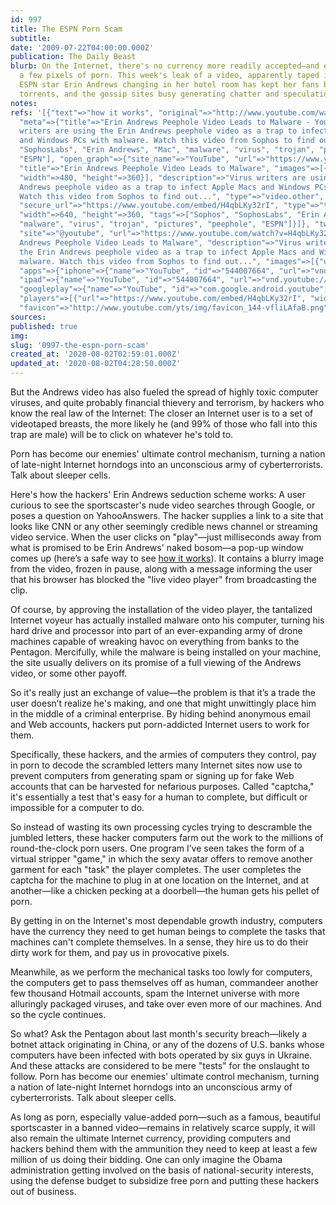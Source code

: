 ```yaml
---
id: 997
title: The ESPN Porn Scam
subtitle: 
date: '2009-07-22T04:00:00.000Z'
publication: The Daily Beast
blurb: On the Internet, there's no currency more readily accepted—and exploitable—than
  a few pixels of porn. This week's leak of a video, apparently taped illegally, of
  ESPN star Erin Andrews changing in her hotel room has kept her fans busy downloading
  torrents, and the gossip sites busy generating chatter and speculation.
notes: 
refs: '[{"text"=>"how it works", "original"=>"http://www.youtube.com/watch?v=H4qbLKy32rIIt",
  "meta"=>{"title"=>"Erin Andrews Peephole Video Leads to Malware - YouTube", "description"=>"Virus
  writers are using the Erin Andrews peephole video as a trap to infect Apple Macs
  and Windows PCs with malware. Watch this video from Sophos to find out...", "keywords"=>["Sophos",
  "SophosLabs", "Erin Andrews", "Mac", "malware", "virus", "trojan", "pictures", "peephole",
  "ESPN"], "open_graph"=>{"site_name"=>"YouTube", "url"=>"https://www.youtube.com/watch?v=H4qbLKy32rI",
  "title"=>"Erin Andrews Peephole Video Leads to Malware", "images"=>[{"url"=>"https://i.ytimg.com/vi/H4qbLKy32rI/hqdefault.jpg",
  "width"=>480, "height"=>360}], "description"=>"Virus writers are using the Erin
  Andrews peephole video as a trap to infect Apple Macs and Windows PCs with malware.
  Watch this video from Sophos to find out...", "type"=>"video.other", "videos"=>[{"url"=>"https://www.youtube.com/embed/H4qbLKy32rI",
  "secure_url"=>"https://www.youtube.com/embed/H4qbLKy32rI", "type"=>"text/html",
  "width"=>640, "height"=>360, "tags"=>["Sophos", "SophosLabs", "Erin Andrews", "Mac",
  "malware", "virus", "trojan", "pictures", "peephole", "ESPN"]}]}, "twitter_card"=>{"card"=>"player",
  "site"=>"@youtube", "url"=>"https://www.youtube.com/watch?v=H4qbLKy32rI", "title"=>"Erin
  Andrews Peephole Video Leads to Malware", "description"=>"Virus writers are using
  the Erin Andrews peephole video as a trap to infect Apple Macs and Windows PCs with
  malware. Watch this video from Sophos to find out...", "images"=>[{"url"=>"https://i.ytimg.com/vi/H4qbLKy32rI/hqdefault.jpg"}],
  "apps"=>{"iphone"=>{"name"=>"YouTube", "id"=>"544007664", "url"=>"vnd.youtube://www.youtube.com/watch?v=H4qbLKy32rI&feature=applinks"},
  "ipad"=>{"name"=>"YouTube", "id"=>"544007664", "url"=>"vnd.youtube://www.youtube.com/watch?v=H4qbLKy32rI&feature=applinks"},
  "googleplay"=>{"name"=>"YouTube", "id"=>"com.google.android.youtube", "url"=>"https://www.youtube.com/watch?v=H4qbLKy32rI"}},
  "players"=>[{"url"=>"https://www.youtube.com/embed/H4qbLKy32rI", "width"=>640, "height"=>360}]},
  "favicon"=>"http://www.youtube.com/yts/img/favicon_144-vfliLAfaB.png"}}]'
sources: 
published: true
img: 
slug: '0997-the-espn-porn-scam'
created_at: '2020-08-02T02:59:01.000Z'
updated_at: '2020-08-02T04:28:50.000Z'
---
```

But the Andrews video has also fueled the spread of highly toxic computer viruses, and quite probably financial thievery and terrorism, by hackers who know the real law of the Internet: The closer an Internet user is to a set of videotaped breasts, the more likely he (and 99% of those who fall into this trap are male) will be to click on whatever he's told to.

Porn has become our enemies' ultimate control mechanism, turning a nation of late-night Internet horndogs into an unconscious army of cyberterrorists. Talk about sleeper cells.

Here's how the hackers' Erin Andrews seduction scheme works: A user curious to see the sportscaster's nude video searches through Google, or poses a question on YahooAnswers. The hacker supplies a link to a site that looks like CNN or any other seemingly credible news channel or streaming video service. When the user clicks on "play"—just milliseconds away from what is promised to be Erin Andrews' naked bosom—a pop-up window comes up (here’s a safe way to see [how it works](http://www.youtube.com/watch?v=H4qbLKy32rIIt)). It contains a blurry image from the video, frozen in pause, along with a message informing the user that his browser has blocked the "live video player" from broadcasting the clip.

Of course, by approving the installation of the video player, the tantalized Internet voyeur has actually installed malware onto his computer, turning his hard drive and processor into part of an ever-expanding army of drone machines capable of wreaking havoc on everything from banks to the Pentagon. Mercifully, while the malware is being installed on your machine, the site usually delivers on its promise of a full viewing of the Andrews video, or some other payoff.

So it's really just an exchange of value—the problem is that it’s a trade the user doesn’t realize he's making, and one that might unwittingly place him in the middle of a criminal enterprise. By hiding behind anonymous email and Web accounts, hackers put porn-addicted Internet users to work for them.

Specifically, these hackers, and the armies of computers they control, pay in porn to decode the scrambled letters many Internet sites now use to prevent computers from generating spam or signing up for fake Web accounts that can be harvested for nefarious purposes. Called "captcha," it's essentially a test that's easy for a human to complete, but difficult or impossible for a computer to do.

So instead of wasting its own processing cycles trying to descramble the jumbled letters, these hacker computers farm out the work to the millions of round-the-clock porn users. One program I’ve seen takes the form of a virtual stripper "game," in which the sexy avatar offers to remove another garment for each "task" the player completes. The user completes the captcha for the machine to plug in at one location on the Internet, and at another—like a chicken pecking at a doorbell—the human gets his pellet of porn.

By getting in on the Internet's most dependable growth industry, computers have the currency they need to get human beings to complete the tasks that machines can't complete themselves. In a sense, they hire us to do their dirty work for them, and pay us in provocative pixels.

Meanwhile, as we perform the mechanical tasks too lowly for computers, the computers get to pass themselves off as human, commandeer another few thousand Hotmail accounts, spam the Internet universe with more alluringly packaged viruses, and take over even more of our machines. And so the cycle continues.

So what? Ask the Pentagon about last month's security breach—likely a botnet attack originating in China, or any of the dozens of U.S. banks whose computers have been infected with bots operated by six guys in Ukraine. And these attacks are considered to be mere "tests" for the onslaught to follow. Porn has become our enemies' ultimate control mechanism, turning a nation of late-night Internet horndogs into an unconscious army of cyberterrorists. Talk about sleeper cells.

As long as porn, especially value-added porn—such as a famous, beautiful sportscaster in a banned video—remains in relatively scarce supply, it will also remain the ultimate Internet currency, providing computers and hackers behind them with the ammunition they need to keep at least a few million of us doing their bidding. One can only imagine the Obama administration getting involved on the basis of national-security interests, using the defense budget to subsidize free porn and putting these hackers out of business.
